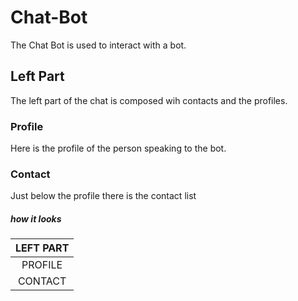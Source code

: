 # Chat-Bot

The Chat Bot is used to interact with a bot.

## Left Part

The left part of the chat is composed wih contacts and the profiles.

### Profile

Here is the profile of the person speaking to the bot.

### Contact 

Just below the profile there is the contact list 

##### how it looks
|  LEFT PART   |
|    :---:     |
|   PROFILE    |
|   CONTACT    |
